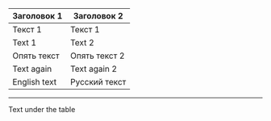 Заголовок 1 | Заголовок 2	|
------------| -----------	|
Текст  1   	|	Текст	1	                 |
Text 1      |      Text 2               |
Опять текст | Опять текст 2|
Text again | Text again 2|
English text | Русский текст |
------------------------------
Text under the table